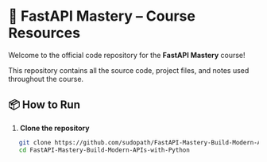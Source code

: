 # 🚀 FastAPI Mastery – Course Resources

Welcome to the official code repository for the **FastAPI Mastery** course!

This repository contains all the source code, project files, and notes used throughout the course.

## 📦 How to Run

1. **Clone the repository**  
```bash
   git clone https://github.com/sudopath/FastAPI-Mastery-Build-Modern-APIs-with-Python.git
   cd FastAPI-Mastery-Build-Modern-APIs-with-Python
```
